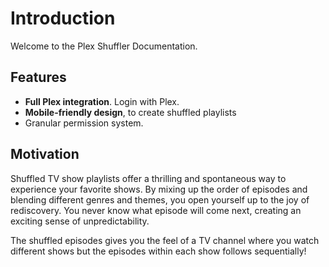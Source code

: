 # Introduction

Welcome to the Plex Shuffler Documentation.

## Features

- **Full Plex integration**. Login with Plex.
- **Mobile-friendly design**, to create shuffled playlists
- Granular permission system.

## Motivation

Shuffled TV show playlists offer a thrilling and spontaneous way to experience your favorite shows. By mixing up the order of episodes and blending different genres and themes, you open yourself up to the joy of rediscovery. You never know what episode will come next, creating an exciting sense of unpredictability.

The shuffled episodes gives you the feel of a TV channel where you watch different shows but the episodes within each show follows sequentially!

